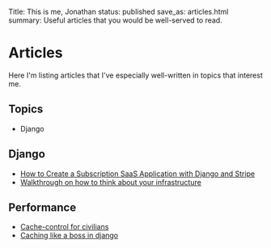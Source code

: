 Title: This is me, Jonathan
status: published
save_as: articles.html
summary: Useful articles that you would be well-served to read.

# Articles

Here I'm listing articles that I've especially well-written in topics that interest me.

## Topics
- Django

## Django

- [How to Create a Subscription SaaS Application with Django and Stripe](https://www.saaspegasus.com/guides/django-stripe-integrate/#a-team-based-saas-typically-b2b)
- [Walkthrough on how to think about your infrastructure](https://mattsegal.dev/django-prod-architectures.html)



## Performance

- [Cache-control for civilians](https://csswizardry.com/2019/03/cache-control-for-civilians/)
- [Caching like a boss in django](https://eralpbayraktar.com/blog/django/2020/caching-with-django-part-ii)
